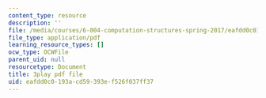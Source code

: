 ```yaml
---
content_type: resource
description: ''
file: /media/courses/6-004-computation-structures-spring-2017/eafdd0c0193acd59393ef526f037ff37_0LqS5QtpSVE.pdf
file_type: application/pdf
learning_resource_types: []
ocw_type: OCWFile
parent_uid: null
resourcetype: Document
title: 3play pdf file
uid: eafdd0c0-193a-cd59-393e-f526f037ff37
---
```

